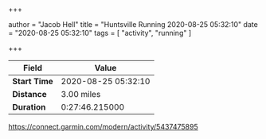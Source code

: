 +++

author = "Jacob Hell"
title = "Huntsville Running 2020-08-25 05:32:10"
date = "2020-08-25 05:32:10"
tags = [
    "activity", "running"
]

+++

<!--more-->

|Field  |Value  |
|--- | --- |
|**Start Time**|2020-08-25 05:32:10|
|**Distance**|3.00 miles|
|**Duration**|0:27:46.215000|

https://connect.garmin.com/modern/activity/5437475895